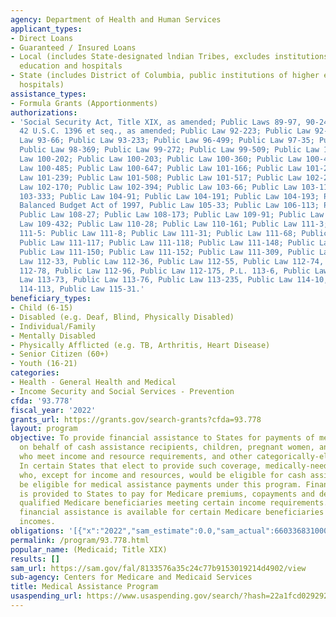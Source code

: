 ```yaml
---
agency: Department of Health and Human Services
applicant_types:
- Direct Loans
- Guaranteed / Insured Loans
- Local (includes State-designated lndian Tribes, excludes institutions of higher
  education and hospitals
- State (includes District of Columbia, public institutions of higher education and
  hospitals)
assistance_types:
- Formula Grants (Apportionments)
authorizations:
- 'Social Security Act, Title XIX, as amended; Public Laws 89-97, 90-248, and 91-56;
  42 U.S.C. 1396 et seq., as amended; Public Law 92-223; Public Law 92-603; Public
  Law 93-66; Public Law 93-233; Public Law 96-499; Public Law 97-35; Public Law 97-248;
  Public Law 98-369; Public Law 99-272; Public Law 99-509; Public Law 100-93; Public
  Law 100-202; Public Law 100-203; Public Law 100-360; Public Law 100-436; Public
  Law 100-485; Public Law 100-647; Public Law 101-166; Public Law 101-234; Public
  Law 101-239; Public Law 101-508; Public Law 101-517; Public Law 102-234; Public
  Law 102-170; Public Law 102-394; Public Law 103-66; Public Law 103-112; Public Law
  103-333; Public Law 104-91; Public Law 104-191; Public Law 104-193; Public Law 104-208,104-134;
  Balanced Budget Act of 1997, Public Law 105-33; Public Law 106-113; Public Law 106-554;
  Public Law 108-27; Public Law 108-173; Public Law 109-91; Public Law 109-171; Public
  Law 109-432; Public Law 110-28; Public Law 110-161; Public Law 111-3; Public Law
  111-5: Public Law 111-8; Public Law 111-31; Public Law 111-68; Public Law 111-88;
  Public Law 111-117; Public Law 111-118; Public Law 111-148; Public Law 111-150;
  Public Law 111-150; Public Law 111-152; Public Law 111-309, Public Law 112-10, Public
  Law 112-33, Public Law 112-36, Public Law 112-55, Public Law 112-74, Public Law
  112-78, Public Law 112-96, Public Law 112-175, P.L. 113-6, Public Law 113-46, Public
  Law 113-73, Public Law 113-76, Public Law 113-235, Public Law 114-10, Public Law
  114-113, Public Law 115-31.'
beneficiary_types:
- Child (6-15)
- Disabled (e.g. Deaf, Blind, Physically Disabled)
- Individual/Family
- Mentally Disabled
- Physically Afflicted (e.g. TB, Arthritis, Heart Disease)
- Senior Citizen (60+)
- Youth (16-21)
categories:
- Health - General Health and Medical
- Income Security and Social Services - Prevention
cfda: '93.778'
fiscal_year: '2022'
grants_url: https://grants.gov/search-grants?cfda=93.778
layout: program
objective: To provide financial assistance to States for payments of medical assistance
  on behalf of cash assistance recipients, children, pregnant women, and the aged
  who meet income and resource requirements, and other categorically-eligible groups.
  In certain States that elect to provide such coverage, medically-needy persons,
  who, except for income and resources, would be eligible for cash assistance, may
  be eligible for medical assistance payments under this program. Financial assistance
  is provided to States to pay for Medicare premiums, copayments and deductibles of
  qualified Medicare beneficiaries meeting certain income requirements. More limited
  financial assistance is available for certain Medicare beneficiaries with higher
  incomes.
obligations: '[{"x":"2022","sam_estimate":0.0,"sam_actual":660336831000.0,"usa_spending_actual":592152606517.0},{"x":"2023","sam_estimate":679385432000.0,"sam_actual":0.0,"usa_spending_actual":607100059446.0},{"x":"2024","sam_estimate":623846940000.0,"sam_actual":0.0,"usa_spending_actual":614568542275.0}]'
permalink: /program/93.778.html
popular_name: (Medicaid; Title XIX)
results: []
sam_url: https://sam.gov/fal/8133576a35c24c77b9153019214d4902/view
sub-agency: Centers for Medicare and Medicaid Services
title: Medical Assistance Program
usaspending_url: https://www.usaspending.gov/search/?hash=22a1fcd02929200306ddf4a193768fe6
---
```

